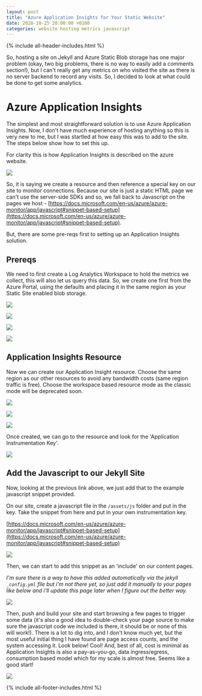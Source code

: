 ```yaml
---
layout: post
title: "Azure Application Insights for Your Static Website"
date: 2020-10-25 20:00:00 +0100
categories: website hosting metrics javascript
---
```


{% include all-header-includes.html %}

So, hosting a site on Jekyll and Azure Static Blob storage has one major problem (okay, two big problems, there is no way to easily add a comments section!), but I can't really get any metrics on who visited the site as there is no server backend to record any visits. So, I decided to look at what could be done to get some analytics.

# Azure Application Insights

The simplest and most straightforward solution is to use Azure Application Insights. Now, I don't have much experience of hosting anything so this is very new to me, but I was startled at how easy this was to add to the site. The steps below show how to set this up.

For clarity this is how Application Insights is described on the azure website.

![](/assets/images/2020/Azure-Application-Insights/005.png)

So, it is saying we create a resource and then reference a special key on our site to monitor connections. Because our site is just a static HTML page we can't use the server-side SDKs and so, we fall back to Javascript on the pages we host - [https://docs.microsoft.com/en-us/azure/azure-monitor/app/javascript#snippet-based-setup](https://docs.microsoft.com/en-us/azure/azure-monitor/app/javascript#snippet-based-setup).

But, there are some pre-reqs first to setting up an Application Insights solution.

## Prereqs

We need to first create a Log Analytics Workspace to hold the metrics we collect, this will also let us query this data. So, we create one first from the Azure Portal, using the defaults and placing it in the same region as your Static Site enabled blob storage.

![](/assets/images/2020/Azure-Application-Insights/010.png)

![](/assets/images/2020/Azure-Application-Insights/020.png)

![](/assets/images/2020/Azure-Application-Insights/030.png)

![](/assets/images/2020/Azure-Application-Insights/040.png)

## Application Insights Resource

Now we can create our Application Insight resource. Choose the same region as our other resources to avoid any bandwidth costs (same region traffic is free). Choose the workspace based resource mode as the classic mode will be deprecated soon.

![](/assets/images/2020/Azure-Application-Insights/050.png)

![](/assets/images/2020/Azure-Application-Insights/060.png)

![](/assets/images/2020/Azure-Application-Insights/070.png)

Once created, we can go to the resource and look for the 'Application Instrumentation Key'.

![](/assets/images/2020/Azure-Application-Insights/080.png)

## Add the Javascript to our Jekyll Site

Now, looking at the previous link above, we just add that to the example javascript snippet provided.

On our site, create a javascript file in the `/assets/js` folder and put in the key. Take the snippet from here and put in your own instrumentation key.

[https://docs.microsoft.com/en-us/azure/azure-monitor/app/javascript#snippet-based-setup](https://docs.microsoft.com/en-us/azure/azure-monitor/app/javascript#snippet-based-setup)

![](/assets/images/2020/Azure-Application-Insights/090.png)

Then, we can start to add this snippet as an 'include' on our content pages.

_I'm sure there is a way to have this added automatically via the jekyll `_config.yml` file but i'm not there yet, so just add it manually to your pages like below and i'll update this page later when I figure out the better way._

![](/assets/images/2020/Azure-Application-Insights/0100.png)

Then, push and build your site and start browsing a few pages to trigger some data (it's also a good idea to double-check your page source to make sure the javascript code we included is there, it should be or none of this will work!). There is a lot to dig into, and I don't know much yet, but the most useful initial thing I have found are page access counts, and the system accessing it. Look below! Cool! And, best of all, cost is minimal as Application Insights is also a pay-as-you-go, data ingress/egress, consumption based model which for my scale is almost free. Seems like a good start!

![](/assets/images/2020/Azure-Application-Insights/0110.png)

{% include all-footer-includes.html %}
